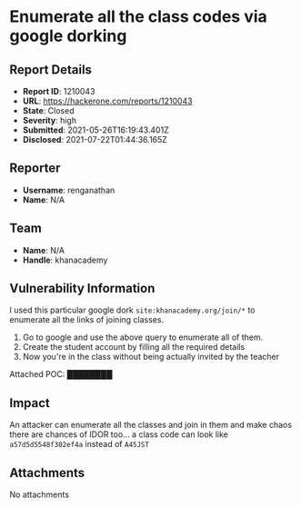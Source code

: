 # Enumerate all the class codes via google dorking 

## Report Details
- **Report ID**: 1210043
- **URL**: https://hackerone.com/reports/1210043
- **State**: Closed
- **Severity**: high
- **Submitted**: 2021-05-26T16:19:43.401Z
- **Disclosed**: 2021-07-22T01:44:36.165Z

## Reporter
- **Username**: renganathan
- **Name**: N/A

## Team
- **Name**: N/A
- **Handle**: khanacademy

## Vulnerability Information
I used this particular google dork `site:khanacademy.org/join/*` to enumerate all the links of joining classes. 

1. Go to google and use the above query to enumerate all of them. 
2. Create the student account by filling all the required details 
3. Now you're in the class without being actually invited by the teacher 

Attached POC:
████████

## Impact

An attacker can enumerate all the classes and join in them and make chaos there are chances of IDOR too... a class code can look like `a57d5d5548f302ef4a` instead of `A45JST`

## Attachments
No attachments
